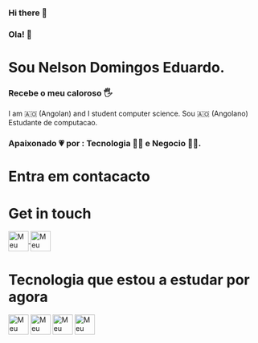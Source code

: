 ### Hi there 👋
### Ola! 👋
# Sou Nelson Domingos Eduardo.
### Recebe o meu caloroso :raised_hand_with_fingers_splayed:
I am 🇦🇴 (Angolan) and I student computer science.
Sou 🇦🇴 (Angolano) Estudante de computacao. 
###  Apaixonado  :heartpulse: por : Tecnologia :technologist: e Negocio :office_worker:.


# Entra em contacacto
# Get in touch

<a href="https://www.linkedin.com/in/nelsoneduardo/"> 
  <img align="center" alt="Meu perfil-Linkedin" heigth="39" width="40" src="https://cdn.jsdelivr.net/gh/devicons/devicon/icons/linkedin/linkedin-plain.svg">
  
  </img>
</a>


<a href="https://www.linkedin.com/in/nelsoneduardo/"> 
  <img align="center" alt="Meu perfil-Linkedin" heigth="39" width="40" src="https://cdn.jsdelivr.net/gh/devicons/devicon/icons/linkedin/linkedin-original.svg"></img>
</a>

# Tecnologia que estou a estudar por agora
<img align="center" alt="Meu perfil-Linkedin" heigth="39" width="40" src="https://cdn.jsdelivr.net/gh/devicons/devicon/icons/html5/html5-original.svg"></img>
<img align="center" alt="Meu perfil-Linkedin" heigth="39" width="40" src="https://cdn.jsdelivr.net/gh/devicons/devicon/icons/css3/css3-original.svg"></img>
<img align="center" alt="Meu perfil-Linkedin" heigth="39" width="40" src="https://cdn.jsdelivr.net/gh/devicons/devicon/icons/javascript/javascript-plain.svg"></img>
<img align="center" alt="Meu perfil-Linkedin" heigth="39" width="40" src="https://cdn.jsdelivr.net/gh/devicons/devicon/icons/php/php-original.svg"></img>
<!--
**nelson-eduardo/nelson-eduardo** is a ✨ _special_ ✨ repository because its `README.md` (this file) appears on your GitHub profile.

Here are some ideas to get you started:

- 🔭 I’m currently working on ...
- 🌱 I’m currently learning ...
- 👯 I’m looking to collaborate on ...
- 🤔 I’m looking for help with ...
- 💬 Ask me about ...
- 📫 How to reach me: ...
- 😄 Pronouns: ...
- ⚡ Fun fact: ...
-->
